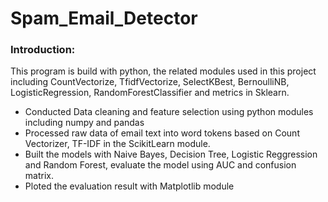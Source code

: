 # Spam_Email_Detector
### Introduction:
This program is build with python, the related modules used in this project including CountVectorize, TfidfVectorize, SelectKBest, BernoulliNB, LogisticRegression, RandomForestClassifier and metrics in Sklearn.
* Conducted Data cleaning and feature selection using python modules including numpy and pandas
* Processed raw data of email text into word tokens based on Count Vectorizer, TF-IDF in the ScikitLearn module.
* Built the models with Naive Bayes, Decision Tree, Logistic Reggression and Random Forest, evaluate the model using AUC and confusion matrix.
* Ploted the evaluation result with Matplotlib module
